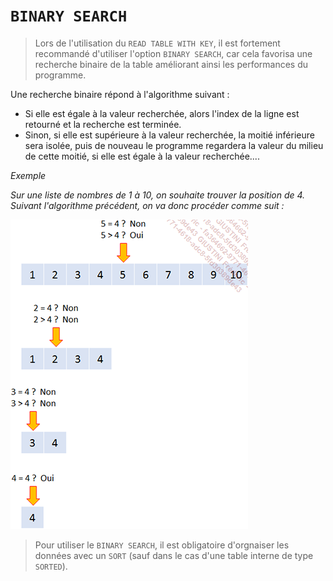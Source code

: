 # **`BINARY SEARCH`**

> Lors de l'utilisation du `READ TABLE WITH KEY`, il est fortement recommandé d'utiliser l'option `BINARY SEARCH`, car cela favorisa une recherche binaire de la table améliorant ainsi les performances du programme.

Une recherche binaire répond à l'algorithme suivant :

- Si elle est égale à la valeur recherchée, alors l'index de la ligne est retourné et la recherche est terminée.
- Sinon, si elle est supérieure à la valeur recherchée, la moitié inférieure sera isolée, puis de nouveau le programme regardera la valeur du milieu de cette moitié, si elle est égale à la valeur recherchée....

_Exemple_

_Sur une liste de nombres de 1 à 10, on souhaite trouver la position de 4. Suivant l'algorithme précédent, on va donc procéder comme suit :_

![](../00_Ressources/08_12_01.png)

> Pour utiliser le `BINARY SEARCH`, il est obligatoire d'orgnaiser les données avec un `SORT` (sauf dans le cas d'une table interne de type `SORTED`).
